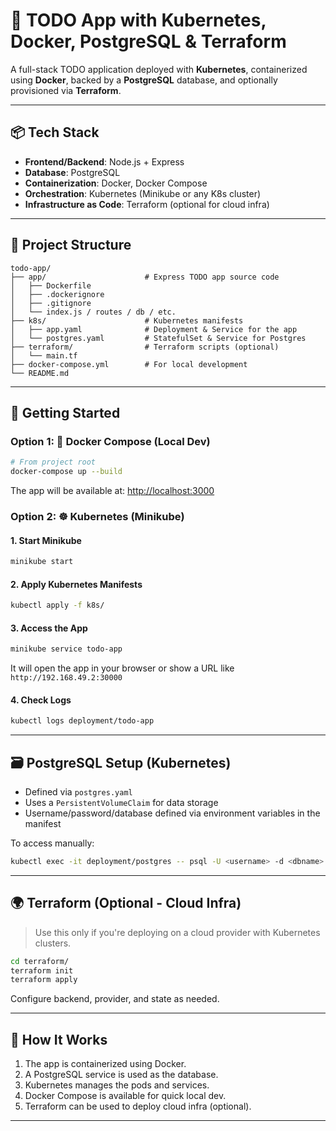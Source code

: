 # 📝 TODO App with Kubernetes, Docker, PostgreSQL & Terraform

A full-stack TODO application deployed with **Kubernetes**, containerized using **Docker**, backed by a **PostgreSQL** database, and optionally provisioned via **Terraform**.

---

## 📦 Tech Stack

- **Frontend/Backend**: Node.js + Express
- **Database**: PostgreSQL
- **Containerization**: Docker, Docker Compose
- **Orchestration**: Kubernetes (Minikube or any K8s cluster)
- **Infrastructure as Code**: Terraform (optional for cloud infra)

---

## 📁 Project Structure

```
todo-app/
├── app/                      # Express TODO app source code
│   ├── Dockerfile
│   ├── .dockerignore
│   ├── .gitignore
│   └── index.js / routes / db / etc.
├── k8s/                      # Kubernetes manifests
│   ├── app.yaml              # Deployment & Service for the app
│   └── postgres.yaml         # StatefulSet & Service for Postgres
├── terraform/                # Terraform scripts (optional)
│   └── main.tf
├── docker-compose.yml        # For local development
└── README.md
```

---

## 🚀 Getting Started

### Option 1: 🐳 Docker Compose (Local Dev)

```bash
# From project root
docker-compose up --build
```

The app will be available at: [http://localhost:3000](http://localhost:3000)

### Option 2: ☸️ Kubernetes (Minikube)

#### 1. Start Minikube

```bash
minikube start
```

#### 2. Apply Kubernetes Manifests

```bash
kubectl apply -f k8s/
```

#### 3. Access the App

```bash
minikube service todo-app
```

It will open the app in your browser or show a URL like `http://192.168.49.2:30000`

#### 4. Check Logs

```bash
kubectl logs deployment/todo-app
```

---

## 🗃️ PostgreSQL Setup (Kubernetes)

- Defined via `postgres.yaml`
- Uses a `PersistentVolumeClaim` for data storage
- Username/password/database defined via environment variables in the manifest

To access manually:

```bash
kubectl exec -it deployment/postgres -- psql -U <username> -d <dbname>
```

---

## 🌍 Terraform (Optional - Cloud Infra)

> Use this only if you're deploying on a cloud provider with Kubernetes clusters.

```bash
cd terraform/
terraform init
terraform apply
```

Configure backend, provider, and state as needed.

---

## 🧠 How It Works

1. The app is containerized using Docker.
2. A PostgreSQL service is used as the database.
3. Kubernetes manages the pods and services.
4. Docker Compose is available for quick local dev.
5. Terraform can be used to deploy cloud infra (optional).

---
